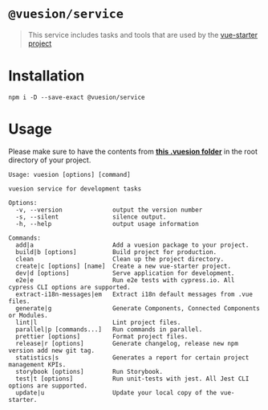 # `@vuesion/service`

> This service includes tasks and tools that are used by the [vue-starter project](https://github.com/devCrossNet/vue-starter)

# Installation

```
npm i -D --save-exact @vuesion/service
```

# Usage

Please make sure to have the contents from **[this .vuesion folder](https://github.com/devCrossNet/vue-starter/tree/master/.vuesion)** in the root directory of your project.

```
Usage: vuesion [options] [command]

vuesion service for development tasks

Options:
  -v, --version              output the version number
  -s, --silent               silence output.
  -h, --help                 output usage information

Commands:
  add|a                      Add a vuesion package to your project.
  build|b [options]          Build project for production.
  clean                      Clean up the project directory.
  create|c [options] [name]  Create a new vue-starter project.
  dev|d [options]            Serve application for development.
  e2e|e                      Run e2e tests with cypress.io. All cypress CLI options are supported.
  extract-i18n-messages|em   Extract i18n default messages from .vue files.
  generate|g                 Generate Components, Connected Components or Modules.
  lint|l                     Lint project files.
  parallel|p [commands...]   Run commands in parallel.
  prettier [options]         Format project files.
  release|r [options]        Generate changelog, release new npm version add new git tag.
  statistics|s               Generates a report for certain project management KPIs.
  storybook [options]        Run Storybook.
  test|t [options]           Run unit-tests with jest. All Jest CLI options are supported.
  update|u                   Update your local copy of the vue-starter.

```
